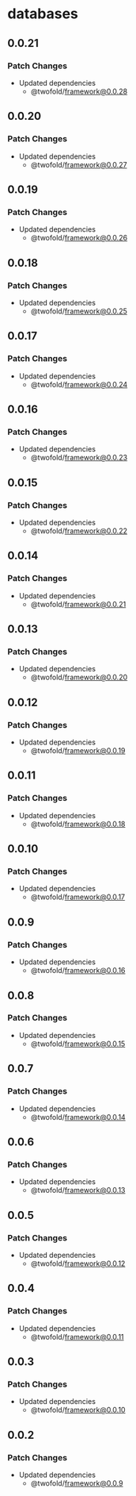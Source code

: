 # databases

## 0.0.21

### Patch Changes

- Updated dependencies
  - @twofold/framework@0.0.28

## 0.0.20

### Patch Changes

- Updated dependencies
  - @twofold/framework@0.0.27

## 0.0.19

### Patch Changes

- Updated dependencies
  - @twofold/framework@0.0.26

## 0.0.18

### Patch Changes

- Updated dependencies
  - @twofold/framework@0.0.25

## 0.0.17

### Patch Changes

- Updated dependencies
  - @twofold/framework@0.0.24

## 0.0.16

### Patch Changes

- Updated dependencies
  - @twofold/framework@0.0.23

## 0.0.15

### Patch Changes

- Updated dependencies
  - @twofold/framework@0.0.22

## 0.0.14

### Patch Changes

- Updated dependencies
  - @twofold/framework@0.0.21

## 0.0.13

### Patch Changes

- Updated dependencies
  - @twofold/framework@0.0.20

## 0.0.12

### Patch Changes

- Updated dependencies
  - @twofold/framework@0.0.19

## 0.0.11

### Patch Changes

- Updated dependencies
  - @twofold/framework@0.0.18

## 0.0.10

### Patch Changes

- Updated dependencies
  - @twofold/framework@0.0.17

## 0.0.9

### Patch Changes

- Updated dependencies
  - @twofold/framework@0.0.16

## 0.0.8

### Patch Changes

- Updated dependencies
  - @twofold/framework@0.0.15

## 0.0.7

### Patch Changes

- Updated dependencies
  - @twofold/framework@0.0.14

## 0.0.6

### Patch Changes

- Updated dependencies
  - @twofold/framework@0.0.13

## 0.0.5

### Patch Changes

- Updated dependencies
  - @twofold/framework@0.0.12

## 0.0.4

### Patch Changes

- Updated dependencies
  - @twofold/framework@0.0.11

## 0.0.3

### Patch Changes

- Updated dependencies
  - @twofold/framework@0.0.10

## 0.0.2

### Patch Changes

- Updated dependencies
  - @twofold/framework@0.0.9
